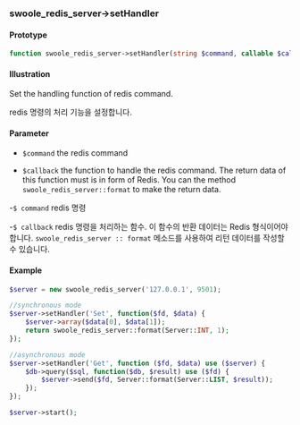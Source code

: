 ### swoole_redis_server->setHandler

#### Prototype

```php
function swoole_redis_server->setHandler(string $command, callable $callback)
```

#### Illustration

Set the handling function of redis command. 

redis 명령의 처리 기능을 설정합니다.

#### Parameter

- `$command` the redis command

- `$callback` the function to handle the redis command. The return data of this function must is in form of Redis. You can the method `swoole_redis_server::format` to make the return data.

-`$ command` redis 명령

-`$ callback` redis 명령을 처리하는 함수. 이 함수의 반환 데이터는 Redis 형식이어야합니다. `swoole_redis_server :: format` 메소드를 사용하여 리턴 데이터를 작성할 수 있습니다.

#### Example

```php
$server = new swoole_redis_server('127.0.0.1', 9501);

//synchronous mode
$server->setHandler('Set', function($fd, $data) {
    $server->array($data[0], $data[1]);
    return swoole_redis_server::format(Server::INT, 1);
});

//asynchronous mode
$server->setHandler('Get', function ($fd, $data) use ($server) {
    $db->query($sql, function($db, $result) use ($fd) {
        $server->send($fd, Server::format(Server::LIST, $result));
    });
});

$server->start();
```
